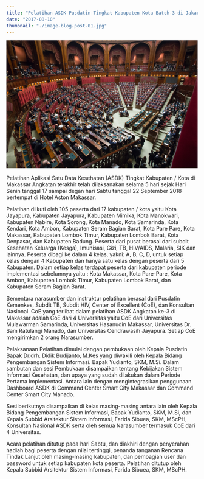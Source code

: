```yaml
---
title: "Pelatihan ASDK Pusdatin Tingkat Kabupaten Kota Batch-3 di Jakarta"
date: "2017-08-10"
thumbnail: "./image-blog-post-01.jpg"
---
```


![Stay positives](image-blog-post-01.jpg)

Pelatihan Aplikasi Satu Data Kesehatan (ASDK) Tingkat Kabupaten / Kota di Makassar Angkatan terakhir telah dilaksanakan selama 5 hari sejak Hari Senin tanggal 17 sampai degan hari Sabtu tanggal  22 September 2018 bertempat di Hotel Aston Makassar.

Pelatihan diikuti oleh 105 peserta dari 17 kabupaten / kota  yaitu Kota Jayapura, Kabupaten Jayapura, Kabupaten Mimika, Kota Manokwari, Kabupaten Nabire, Kota Sorong, Kota Manado, Kota Samarinda, Kota Kendari, Kota Ambon, Kabupaten Seram Bagian Barat, Kota Pare Pare, Kota Makassar, Kabupaten Lombok Timur, Kabupaten Lombok Barat, Kota Denpasar, dan Kabupaten Badung. Peserta dari pusat berasal dari subdit Kesehatan Keluarga (Kesga), Imunisasi, Gizi, TB, HIV/AIDS, Malaria, SIK dan lainnya. Peserta dibagi ke dalam 4 kelas, yakni: A, B, C, D, untuk setiap kelas dengan 4 Kabupaten dan hanya satu kelas dengan peserta dari 5 Kabupaten. Dalam setiap kelas terdapat peserta dari kabupaten periode implementasi sebelumnya yaitu : Kota Makassar, Kota Pare-Pare, Kota Ambon, Kabupaten Lombok Timur, Kabupaten Lombok Barat, dan Kabupaten Seram Bagian Barat.

Sementara narasumber dan instruktur pelatihan berasal dari Pusdatin Kemenkes, Subdit TB, Subdit HIV, Center of Excellent (CoE), dan Konsultan Nasional. CoE yang terlibat dalam pelatihan ASDK Angkatan ke-3 di Makassar adalah CoE dari 4 Universitas yaitu CoE dari Universitas Mulawarman Samarinda, Universitas Hasanudin Makassar, Universitas Dr. Sam Ratulangi Manado, dan Universitas Cendrawasih Jayapura. Setiap CoE mengirimkan 2 orang Narasumber. 

Pelaksanaan Pelatihan dimulai dengan pembukaan oleh Kepala Pusdatin Bapak  Dr.drh. Didik Budijanto, M.Kes yang diwakili oleh Kepala Bidang Pengembangan Sistem Informasi. Bapak Yudianto, SKM, M.Si. Dalam sambutan dan sesi Pembukaan disampaikan tentang Kebijakan Sistem Informasi Kesehatan, dan upaya yang sudah dilakukan dalam Periode Pertama Implementasi. Antara lain dengan mengintegrasikan penggunaan Dashboard ASDK di Command Center Smart City  Makassar dan Command Center Smart City Manado.

Sesi berikutnya disampaikan di kelas masing-masing antara lain oleh Kepala Bidang Pengembangan Sistem Informasi, Bapak Yudianto, SKM, M.Si, dan Kepala Subbid Arsitektur Sistem Informasi,  Farida Sibuea, SKM, MScPH, Konsultan Nasional ASDK serta oleh  semua Narasumber termasuk CoE dari 4 Universitas.

Acara pelatihan ditutup pada hari Sabtu, dan diakhiri dengan penyerahan hadiah bagi peserta dengan nilai tertinggi, penanda tanganan Rencana Tindak Lanjut oleh masing-masing kabupaten, dan pembagian user dan password untuk setiap kabupaten kota peserta. Pelatihan ditutup oleh Kepala Subbid Arsitektur Sistem Informasi, Farida Sibuea, SKM, MScPH.